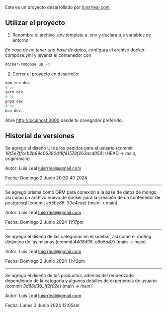 Este es un proyecto desarrollado por [luisrrleal.com](https://luisrrleal.com)

## Utilizar el proyecto

1. Renombra el archivo .env.template a .env y declara tus variables de entorno

_En caso de no tener una base de datos_, configura el archivo docker-compose.yml y levanta el contenedor con

```bash
docker-compose up -d
```

2. Correr el proyecto en desarrollo:

```bash
npm run dev
# or
yarn dev
# or
pnpm dev
# or
bun dev
```

Abre [http://localhost:3000](http://localhost:3000) desde tu navegador preferido.

## Historial de versiones

Se agregó el diseño UI de los pedidos para el usuario (commit _18f5e7ffceb2b69c06390d18f41578f263acd059_) (HEAD -> main, origin/main)

Autor: Luis Leal <luisrrleal@gmail.com>

Fecha: Domingo 2 Junio 20:30:40 2024

---

Se agregó prisma como ORM para conexión a la base de datos de mongo, así como un archivo nuevo de docker para la creación de un contenedor de postgresql (commit _ea5bc86..30e4eae_) (main -> main)

Autor: Luis Leal <luisrrleal@gmail.com>

Fecha: Domingo 2 Junio 2024 11:17pm

---

Se agregó el diseño de las categorias en el sidebar, así como el routing dinámico de las mismas (commit _4408d98..a6a5a47_) (main -> main)

Autor: Luis Leal <luisrrleal@gmail.com>

Fecha: Domingo 2 Junio 2024 11:42pm

---

Se agregó el diseño de los productos, además del renderizado dependiendo de la categoría y algunos detalles de experiencia de usuario (commit _3d88d30..1f2f02e_) (main -> main)

Autor: Luis Leal <luisrrleal@gmail.com>

Fecha: Lunes 3 Junio 2024 12:05am
